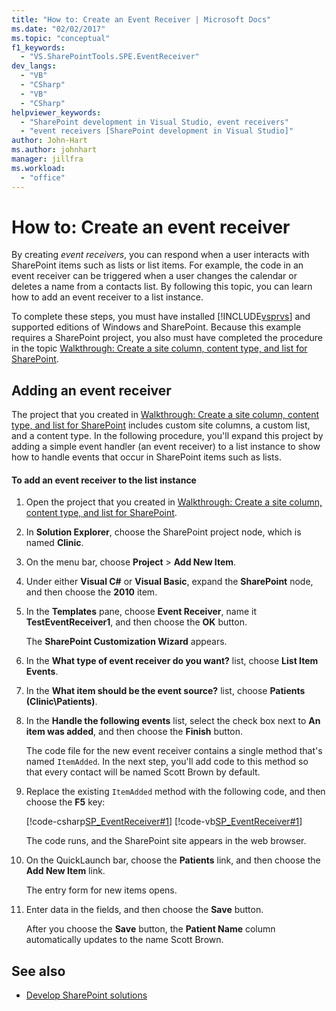 ```yaml
---
title: "How to: Create an Event Receiver | Microsoft Docs"
ms.date: "02/02/2017"
ms.topic: "conceptual"
f1_keywords:
  - "VS.SharePointTools.SPE.EventReceiver"
dev_langs:
  - "VB"
  - "CSharp"
  - "VB"
  - "CSharp"
helpviewer_keywords:
  - "SharePoint development in Visual Studio, event receivers"
  - "event receivers [SharePoint development in Visual Studio]"
author: John-Hart
ms.author: johnhart
manager: jillfra
ms.workload:
  - "office"
---
```

# How to: Create an event receiver
  By creating *event receivers*, you can respond when a user interacts with SharePoint items such as lists or list items. For example, the code in an event receiver can be triggered when a user changes the calendar or deletes a name from a contacts list. By following this topic, you can learn how to add an event receiver to a list instance.

 To complete these steps, you must have installed [!INCLUDE[vsprvs](../sharepoint/includes/vsprvs-md.md)] and supported editions of Windows and SharePoint. Because this example requires a SharePoint project, you also must have completed the procedure in the topic [Walkthrough: Create a site column, content type, and list for SharePoint](../sharepoint/walkthrough-create-a-site-column-content-type-and-list-for-sharepoint.md).

## Adding an event receiver
 The project that you created in [Walkthrough: Create a site column, content type, and list for SharePoint](../sharepoint/walkthrough-create-a-site-column-content-type-and-list-for-sharepoint.md) includes custom site columns, a custom list, and a content type. In the following procedure, you'll expand this project by adding a simple event handler (an event receiver) to a list instance to show how to handle events that occur in SharePoint items such as lists.

#### To add an event receiver to the list instance

1. Open the project that you created in [Walkthrough: Create a site column, content type, and list for SharePoint](../sharepoint/walkthrough-create-a-site-column-content-type-and-list-for-sharepoint.md).

2. In **Solution Explorer**, choose the SharePoint project node, which is named **Clinic**.

3. On the menu bar, choose **Project** > **Add New Item**.

4. Under either **Visual C#** or **Visual Basic**, expand the **SharePoint** node, and then choose the **2010** item.

5. In the **Templates** pane, choose **Event Receiver**, name it **TestEventReceiver1**, and then choose the **OK** button.

     The **SharePoint Customization Wizard** appears.

6. In the **What type of event receiver do you want?** list, choose **List Item Events**.

7. In the **What item should be the event source?** list, choose **Patients (Clinic\Patients)**.

8. In the **Handle the following events** list, select the check box next to **An item was added**, and then choose the **Finish** button.

     The code file for the new event receiver contains a single method that's named `ItemAdded`. In the next step, you'll add code to this method so that every contact will be named Scott Brown by default.

9. Replace the existing `ItemAdded` method with the following code, and then choose the **F5** key:

     [!code-csharp[SP_EventReceiver#1](../sharepoint/codesnippet/CSharp/CustomField1/TestEventReceiver1/TestEventReceiver1.cs#1)]
     [!code-vb[SP_EventReceiver#1](../sharepoint/codesnippet/VisualBasic/CustomField1_VB/EventReceiver1/EventReceiver1.vb#1)]

     The code runs, and the SharePoint site appears in the web browser.

10. On the QuickLaunch bar, choose the **Patients** link, and then choose the **Add New Item** link.

     The entry form for new items opens.

11. Enter data in the fields, and then choose the **Save** button.

     After you choose the **Save** button, the **Patient Name** column automatically updates to the name Scott Brown.

## See also

- [Develop SharePoint solutions](../sharepoint/developing-sharepoint-solutions.md)